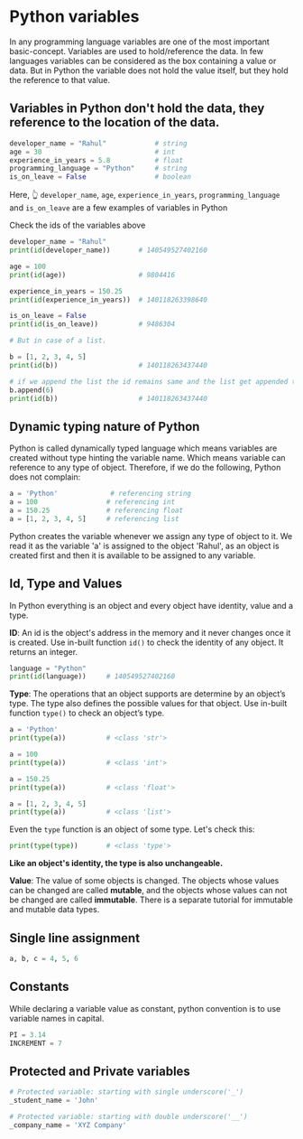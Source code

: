 # Python variables

In any programming language variables are one of the most important basic-concept. Variables are used to hold/reference the data. In few languages variables can be considered as the box containing a value or data. But in Python the variable does not hold the value itself, but they hold the reference to that value.

## Variables in Python don't hold the data, they reference to the location of the data.

```python
developer_name = "Rahul"            # string
age = 30                            # int
experience_in_years = 5.8           # float
programming_language = "Python"     # string
is_on_leave = False                 # boolean
```
Here, 👆 `developer_name`, `age`, `experience_in_years`, `programming_language` and `is_on_leave` are a few examples of variables in Python

Check the ids of the variables above
```python
developer_name = "Rahul"
print(id(developer_name))       # 140549527402160

age = 100
print(id(age))                  # 9804416

experience_in_years = 150.25
print(id(experience_in_years))  # 140118263398640

is_on_leave = False
print(id(is_on_leave))          # 9486304

# But in case of a list.

b = [1, 2, 3, 4, 5]
print(id(b))                    # 140118263437440

# if we append the list the id remains same and the list get appended to the same memory location
b.append(6)
print(id(b))                    # 140118263437440
```

## Dynamic typing nature of Python

Python is called dynamically typed language which means variables are created without type hinting the variable name. Which means variable can reference to any type of object. Therefore, if we do the following, Python does not complain:
```python
a = 'Python'             # referencing string
a = 100                 # referencing int
a = 150.25              # referencing float
a = [1, 2, 3, 4, 5]     # referencing list
```
Python creates the variable whenever we assign any type of object to it. We read it as the variable 'a' is assigned to the object 'Rahul', as an object is created first and then it is available to be assigned to any variable.

## Id, Type and Values
In Python everything is an object and every object have identity, value and a type.

**ID**: An id is the object's address in the memory and it never changes once it is created. Use in-built function `id()` to check the identity of any object. It returns an integer.

```python
language = "Python"
print(id(language))     # 140549527402160
``` 

**Type**: The operations that an object supports are determine by an object’s type. The type also defines the possible values for that object. Use in-built function `type()` to check an object’s type. 

```python
a = 'Python'
print(type(a))          # <class 'str'>

a = 100
print(type(a))          # <class 'int'>

a = 150.25
print(type(a))          # <class 'float'>

a = [1, 2, 3, 4, 5]
print(type(a))          # <class 'list'>
```

Even the `type` function is an object of some type. Let's check this:
```python
print(type(type))       # <class 'type'>
```

**Like an object's identity, the type is also unchangeable.** 

**Value**: The value of some objects is changed. The objects whose values can be changed are called **mutable**, and the objects whose values can not be changed are called **immutable**. There is a separate tutorial for immutable and mutable data types.

## Single line assignment
```python
a, b, c = 4, 5, 6
```
## Constants
While declaring a variable value as constant, python convention is to use variable names in capital.
```python
PI = 3.14
INCREMENT = 7
```

## Protected and Private variables
```python
# Protected variable: starting with single underscore('_')
_student_name = 'John'

# Protected variable: starting with double underscore('__')
_company_name = 'XYZ Company'
```

